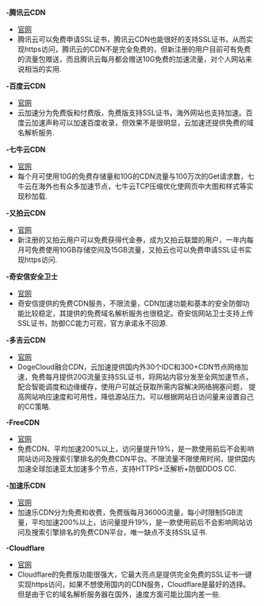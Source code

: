 **-腾讯云CDN**
- [官网](https://cloud.tencent.com/product/cdn)
- 腾讯云可以免费申请SSL证书，腾讯云CDN也能很好的支持SSL证书，从而实现https访问，腾讯云的CDN不是完全免费的，但新注册的用户目前可有免费的流量包赠送，而且腾讯云每月都会赠送10G免费的加速流量，对个人网站来说相当的实用.

**-百度云CDN**
- [官网](https://m-su.baidu.com/#/)
- 云加速分为免费版和付费版，免费版支持SSL证书，海外网站也支持加速。百度云加速声称可以加速百度收录，但效果不是很明显，云加速还提供免费的域名解析服务.

**-七牛云CDN**
- [官网](https://www.qiniu.com/products/fusion)
- 每个月可使用10G的免费存储量和10G的CDN流量与100万次的Get请求数，七牛云在海外也有众多加速节点，七牛云TCP压缩优化使网页中大图和样式等实现秒加载.

**-又拍云CDN**
- [官网](https://www.upyun.com/products/cdn)
- 新注册的又拍云用户可以免费获得代金券，成为又拍云联盟的用户，一年内每月可免费使用10GB存储空间及15GB流量，又拍云也可以免费申请SSL证书实现https访问.

**-奇安信安全卫士**
- [官网](https://wangzhan.qianxin.com/)
- 奇安信提供的免费CDN服务，不限流量，CDN加速功能和基本的安全防御功能比较稳定，其提供的免费域名解析服务也很稳定。奇安信网站卫士支持上传SSL证书，防御CC能力可观，官方承诺永不回源.

**-多吉云CDN**
- [官网](https://www.dogecloud.com/)
- DogeCloud融合CDN，云加速提供国内外30个IDC和300+CDN节点网络加速，免费每月提供20G流量支持SSL证书，将网站内容分发至全网加速节点，配合智能调度和边缘缓存，使用户可就近获取所需内容解决网络拥塞问题， 提高网站响应速度和可用性，降低源站压力。可以根据网站日访问量来设置自己的CC策略.

**-FreeCDN**
- [官网](http://su.zhiduopc.com/)
- 免费CDN、平均加速200%以上，访问量提升19%，是一款使用前后不会影响网站访问及搜索引擎排名的免费CDN平台。不限流量不限使用时间，提供国内加速全球加速亚太加速多个节点，支持HTTPS+泛解析+防御DDOS CC.

**-加速乐CDN**
- [官网](https://defense.yunaq.com/jsl/)
- 加速乐CDN分为免费和收费，免费版每月3600G流量，每小时限制5GB流量，平均加速200%以上，访问量提升19%，是一款使用前后不会影响网站访问及搜索引擎排名的免费CDN平台，唯一缺点不支持SSL证书.

**-Cloudflare**
- [官网](https://www.cloudflare.com/)
- Cloudflare的免费版功能很强大，它最大亮点是提供完全免费的SSL证书一键实现https访问，如果不想使用国内的CDN服务，Cloudflare是最好的选择。但是由于它的域名解析服务器在国外，速度方面可能比国内差一些.